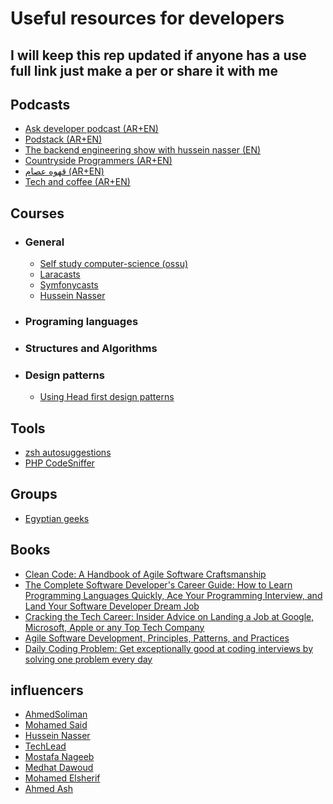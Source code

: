 # Useful resources for developers
## I will keep this rep updated if anyone has a use full link just make a per or share it with me
## Podcasts
- [Ask developer podcast (AR+EN)](https://podcasts.apple.com/us/podcast/ask-developer-podcast-54-interview-ahmed-essam-%D8%A7%D9%84%D8%B1%D8%AD%D9%84%D8%A9/id627390638?i=1000419843129&l=nl)
- [Podstack (AR+EN)](https://podcasts.apple.com/eg/podcast/podstack/id1548183413)
- [The backend engineering show with hussein nasser (EN)](https://podcasts.apple.com/eg/podcast/the-backend-engineering-show-with-hussein-nasser/id1330350799)
- [Countryside Programmers (AR+EN)](https://podcasts.apple.com/eg/podcast/countryside-programmers/id1546286973)
- [قهوه عصام (AR+EN)](https://podcasts.apple.com/eg/podcast/%D9%82%D9%87%D9%88%D8%A9-%D8%B9%D8%B5%D8%A7%D9%85/id1519535081)
- [Tech and coffee (AR+EN)](https://podcasts.apple.com/eg/podcast/tech-and-coffee/id1493504725)

## Courses 
- ### General 
    - [Self study computer-science (ossu)](https://github.com/ossu/computer-science)
    - [Laracasts](https://laracasts.com/)
    - [Symfonycasts](https://symfonycasts.com/courses#all)
    - [Hussein Nasser](https://www.youtube.com/user/GISIGeometry)
- ### Programing languages 
- ### Structures and Algorithms
- ### Design patterns
    - [Using Head first design patterns](https://www.youtube.com/playlist?list=PLrhzvIcii6GNjpARdnO4ueTUAVR9eMBpc)

## Tools
- [zsh autosuggestions](https://github.com/zsh-users/zsh-autosuggestions)
- [PHP CodeSniffer](https://github.com/squizlabs/PHP_CodeSniffer)
## Groups
- [Egyptian geeks](https://www.facebook.com/groups/egyptian.geeks)

## Books
- [Clean Code: A Handbook of Agile Software Craftsmanship](https://www.google.com/search?q=clean+code+book&rlz=1C5CHFA_enEG943EG943&oq=clean+code+book+&aqs=chrome..69i57j0l8j46.6904j0j7&sourceid=chrome&ie=UTF-8)
- [The Complete Software Developer's Career Guide: How to Learn Programming Languages Quickly, Ace Your Programming Interview, and Land Your Software Developer Dream Job](https://www.goodreads.com/book/show/35674293-the-complete-software-developer-s-career-guide)
- [Cracking the Tech Career: Insider Advice on Landing a Job at Google, Microsoft, Apple or any Top Tech Company](https://www.goodreads.com/book/show/29408498-cracking-the-tech-career)
- [Agile Software Development, Principles, Patterns, and Practices](https://www.goodreads.com/book/show/84985.Agile_Software_Development_Principles_Patterns_and_Practices)
- [Daily Coding Problem: Get exceptionally good at coding interviews by solving one problem every day](https://www.goodreads.com/book/show/44151058-daily-coding-problem)
## influencers
- [AhmedSoliman](https://twitter.com/AhmedSoliman)
- [Mohamed Said](https://twitter.com/themsaidn)
- [Hussein Nasser](https://twitter.com/hnasr)
- [TechLead](https://twitter.com/techleadhd)
- [Mostafa Nageeb](https://twitter.com/MostafaNageeb)
- [Medhat Dawoud](https://twitter.com/Med7atDawoud)
- [Mohamed Elsherif](https://twitter.com/Bashmohandes)
- [Ahmed Ash](https://twitter.com/ahmedash95)
